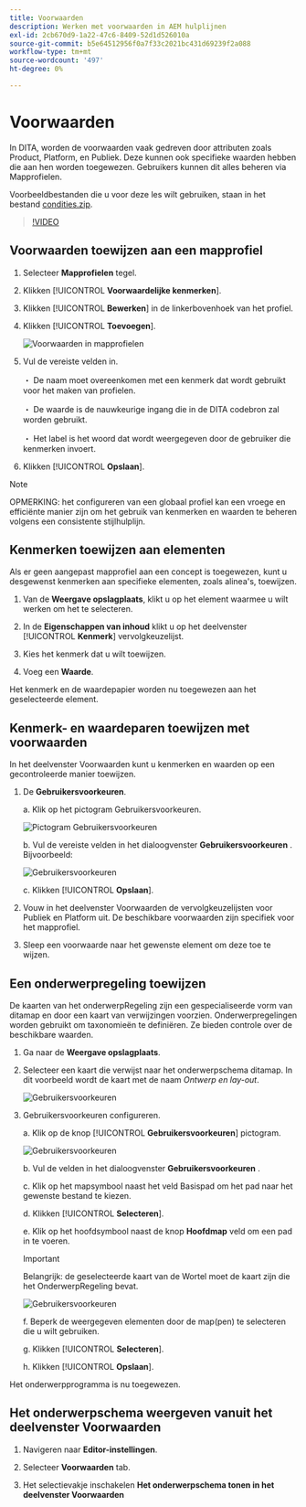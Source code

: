 ```yaml
---
title: Voorwaarden
description: Werken met voorwaarden in AEM hulplijnen
exl-id: 2cb670d9-1a22-47c6-8409-52d1d526010a
source-git-commit: b5e64512956f0a7f33c2021bc431d69239f2a088
workflow-type: tm+mt
source-wordcount: '497'
ht-degree: 0%

---
```


# Voorwaarden

In DITA, worden de voorwaarden vaak gedreven door attributen zoals Product, Platform, en Publiek. Deze kunnen ook specifieke waarden hebben die aan hen worden toegewezen. Gebruikers kunnen dit alles beheren via Mapprofielen.

Voorbeeldbestanden die u voor deze les wilt gebruiken, staan in het bestand [condities.zip](assets/conditions.zip).

>[!VIDEO](https://video.tv.adobe.com/v/342755)

## Voorwaarden toewijzen aan een mapprofiel

1. Selecteer **Mapprofielen** tegel.

2. Klikken [!UICONTROL **Voorwaardelijke kenmerken**].

3. Klikken [!UICONTROL **Bewerken**] in de linkerbovenhoek van het profiel.

4. Klikken [!UICONTROL **Toevoegen**].

   ![Voorwaarden in mapprofielen](images/lesson-13/add-name.png)

5. Vul de vereiste velden in.

   ・ De naam moet overeenkomen met een kenmerk dat wordt gebruikt voor het maken van profielen.

   ・ De waarde is de nauwkeurige ingang die in de DITA codebron zal worden gebruikt.

   ・ Het label is het woord dat wordt weergegeven door de gebruiker die kenmerken invoert.

6. Klikken [!UICONTROL **Opslaan**].

>[!NOTE]
>
>OPMERKING: het configureren van een globaal profiel kan een vroege en efficiënte manier zijn om het gebruik van kenmerken en waarden te beheren volgens een consistente stijlhulplijn.

## Kenmerken toewijzen aan elementen

Als er geen aangepast mapprofiel aan een concept is toegewezen, kunt u desgewenst kenmerken aan specifieke elementen, zoals alinea&#39;s, toewijzen.

1. Van de **Weergave opslagplaats**, klikt u op het element waarmee u wilt werken om het te selecteren.

2. In de **Eigenschappen van inhoud** klikt u op het deelvenster [!UICONTROL **Kenmerk**] vervolgkeuzelijst.

3. Kies het kenmerk dat u wilt toewijzen.

4. Voeg een **Waarde**.

Het kenmerk en de waardepapier worden nu toegewezen aan het geselecteerde element.

## Kenmerk- en waardeparen toewijzen met voorwaarden

In het deelvenster Voorwaarden kunt u kenmerken en waarden op een gecontroleerde manier toewijzen.

1. De **Gebruikersvoorkeuren**.

   a. Klik op het pictogram Gebruikersvoorkeuren.

   ![Pictogram Gebruikersvoorkeuren](images/lesson-13/user-prefs-icon.png)

   b. Vul de vereiste velden in het dialoogvenster **Gebruikersvoorkeuren** . Bijvoorbeeld:

   ![Gebruikersvoorkeuren](images/lesson-13/user-preferences.png)

   c. Klikken [!UICONTROL **Opslaan**].

2. Vouw in het deelvenster Voorwaarden de vervolgkeuzelijsten voor Publiek en Platform uit. De beschikbare voorwaarden zijn specifiek voor het mapprofiel.

3. Sleep een voorwaarde naar het gewenste element om deze toe te wijzen.

## Een onderwerpregeling toewijzen

De kaarten van het onderwerpRegeling zijn een gespecialiseerde vorm van ditamap en door een kaart van verwijzingen voorzien. Onderwerpregelingen worden gebruikt om taxonomieën te definiëren. Ze bieden controle over de beschikbare waarden.

1. Ga naar de **Weergave opslagplaats**.

2. Selecteer een kaart die verwijst naar het onderwerpschema ditamap. In dit voorbeeld wordt de kaart met de naam _Ontwerp en lay-out_.

   ![Gebruikersvoorkeuren](images/lesson-13/subject-scheme-map.png)

3. Gebruikersvoorkeuren configureren.

   a. Klik op de knop [!UICONTROL **Gebruikersvoorkeuren**] pictogram.

   ![Gebruikersvoorkeuren](images/lesson-13/user-prefs-icon-2.png)

   b. Vul de velden in het dialoogvenster **Gebruikersvoorkeuren** .

   c. Klik op het mapsymbool naast het veld Basispad om het pad naar het gewenste bestand te kiezen.

   d. Klikken [!UICONTROL **Selecteren**].

   e. Klik op het hoofdsymbool naast de knop **Hoofdmap** veld om een pad in te voeren.

   >[!IMPORTANT]
   >
   >Belangrijk: de geselecteerde kaart van de Wortel moet de kaart zijn die het OnderwerpRegeling bevat.


   ![Gebruikersvoorkeuren](images/lesson-13/user-preferences-2.png)

   f. Beperk de weergegeven elementen door de map(pen) te selecteren die u wilt gebruiken.

   g. Klikken [!UICONTROL **Selecteren**].

   h. Klikken [!UICONTROL **Opslaan**].

Het onderwerpprogramma is nu toegewezen.

## Het onderwerpschema weergeven vanuit het deelvenster Voorwaarden

1. Navigeren naar **Editor-instellingen**.

2. Selecteer **Voorwaarden** tab.

3. Het selectievakje inschakelen **Het onderwerpschema tonen in het deelvenster Voorwaarden**
